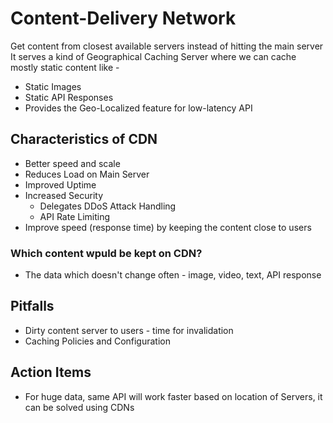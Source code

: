 # Content-Delivery Network
Get content from closest available servers instead of hitting the main server
It serves a kind of Geographical Caching Server where we can cache mostly static content like -
- Static Images
- Static API Responses
- Provides the Geo-Localized feature for low-latency API

## Characteristics of CDN
- Better speed and scale
- Reduces Load on Main Server
- Improved Uptime
- Increased Security
    - Delegates DDoS Attack Handling
    - API Rate Limiting
- Improve speed (response time) by keeping the content close to users

### Which content wpuld be kept on CDN?
- The data which doesn't change often - image, video, text, API response

## Pitfalls
- Dirty content server to users - time for invalidation
- Caching Policies and Configuration
## Action Items
- For huge data, same API will work faster based on location of Servers, it can be solved using CDNs
